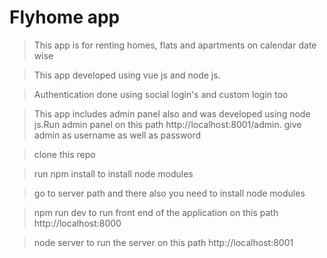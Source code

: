 # Flyhome app

> This app is for renting homes, flats and apartments on calendar date wise

> This app developed using vue js and node js.

> Authentication done using social login's and custom login too

> This app includes admin panel also and was developed using node js.Run admin panel on this path http://localhost:8001/admin. give admin as username as well as password

> clone this repo

> run npm install to install node modules

> go to server path and there also you need to install node modules

> npm run dev to run front end of the application on this path http://localhost:8000

> node server to run the server on this path http://localhost:8001


